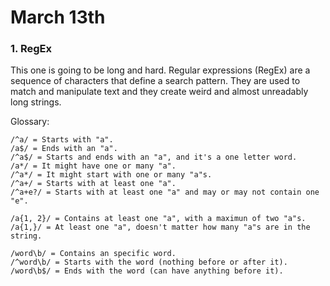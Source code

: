 # March 13th

### 1. RegEx

This one is going to be long and hard. Regular expressions (RegEx) are a sequence of characters that define a search pattern. They are used to match and manipulate text and they create weird and almost unreadably long strings.

Glossary:
```
/^a/ = Starts with "a".
/a$/ = Ends with an "a".
/^a$/ = Starts and ends with an "a", and it's a one letter word.
/a*/ = It might have one or many "a".
/^a*/ = It might start with one or many "a"s.
/^a+/ = Starts with at least one "a".
/^a+e?/ = Starts with at least one "a" and may or may not contain one "e".

/a{1, 2}/ = Contains at least one "a", with a maximun of two "a"s.
/a{1,}/ = At least one "a", doesn't matter how many "a"s are in the string.

/word\b/ = Contains an specific word.
/^word\b/ = Starts with the word (nothing before or after it).
/word\b$/ = Ends with the word (can have anything before it).
```
